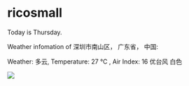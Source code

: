# ricosmall

Today is Thursday.

Weather infomation of 深圳市南山区， 广东省， 中国: 

Weather: 多云, Temperature: 27 ℃ , Air Index: 16 优台风 白色

<img src="https://github-readme-stats.vercel.app/api?username=ricosmall&show_icons=true" />
